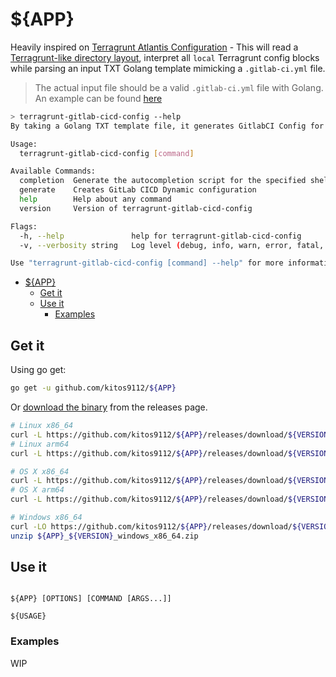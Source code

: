 # ${APP}

Heavily inspired on [Terragrunt Atlantis Configuration](https://github.com/transcend-io/terragrunt-atlantis-config) - This will read a [Terragrunt-like directory layout](https://github.com/gruntwork-io/terragrunt-infrastructure-live-example), interpret all `local` Terragrunt config blocks while parsing an input TXT Golang template mimicking a `.gitlab-ci.yml` file.

> The actual input file should be a valid `.gitlab-ci.yml` file with Golang. An example can be found [here](test/inputs/.gitlab-ci.yml.tpl)

```bash
> terragrunt-gitlab-cicd-config --help
By taking a Golang TXT template file, it generates GitlabCI Config for Terragrunt IaC live style projects maintained in a mono-repo fashion.

Usage:
  terragrunt-gitlab-cicd-config [command]

Available Commands:
  completion  Generate the autocompletion script for the specified shell
  generate    Creates GitLab CICD Dynamic configuration
  help        Help about any command
  version     Version of terragrunt-gitlab-cicd-config

Flags:
  -h, --help               help for terragrunt-gitlab-cicd-config
  -v, --verbosity string   Log level (debug, info, warn, error, fatal, panic (default "info")

Use "terragrunt-gitlab-cicd-config [command] --help" for more information about a command.
```
<!-- TOC -->

- [${APP}](#app)
  - [Get it](#get-it)
  - [Use it](#use-it)
    - [Examples](#examples)

<!-- /TOC -->

## Get it

Using go get:

```bash
go get -u github.com/kitos9112/${APP}
```

Or [download the binary](https://github.com/kitos9112/${APP}/releases/latest) from the releases page.

```bash
# Linux x86_64
curl -L https://github.com/kitos9112/${APP}/releases/download/${VERSION}/${APP}_${VERSION}_linux_x86_64.tar.gz | tar xz
# Linux arm64
curl -L https://github.com/kitos9112/${APP}/releases/download/${VERSION}/${APP}_${VERSION}_linux_arm64.tar.gz | tar xz

# OS X x86_64
curl -L https://github.com/kitos9112/${APP}/releases/download/${VERSION}/${APP}_${VERSION}_osx_x86_64.tar.gz | tar xz
# OS X arm64
curl -L https://github.com/kitos9112/${APP}/releases/download/${VERSION}/${APP}_${VERSION}_osx_arm64.tar.gz | tar xz

# Windows x86_64
curl -LO https://github.com/kitos9112/${APP}/releases/download/${VERSION}/${APP}_${VERSION}_windows_x86_64.zip
unzip ${APP}_${VERSION}_windows_x86_64.zip
```

## Use it

```text

${APP} [OPTIONS] [COMMAND [ARGS...]]

${USAGE}
```

### Examples

WIP
